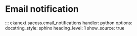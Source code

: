 # Email notification

::: ckanext.saeoss.email_notifications
    handler: python
    options:
        docstring_style: sphinx
        heading_level: 1
        show_source: true